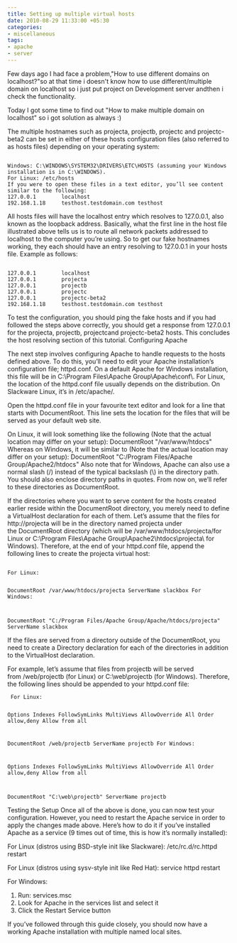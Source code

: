 ```yaml
---
title: Setting up multiple virtual hosts
date: 2010-08-29 11:33:00 +05:30
categories:
- miscellaneous
tags:
- apache
- server
---
```


<p>Few days ago I had face a problem,"How to use different domains on localhost?"so at that time i doesn't know how to use different/multiple domain on localhost so i just put project on Development server andthen i check the functionality.</p><p>
Today I got some time to find out "How to make multiple domain on localhost"
so i got solution as always :)
</p><p>
The multiple hostnames such as projecta, projectb, projectc and projectc-beta2 can be set in either of these hosts configuration files (also referred to as hosts files) depending on your operating system:
</p>
<code>
Windows: C:\WINDOWS\SYSTEM32\DRIVERS\ETC\HOSTS (assuming your Windows installation is in C:\WINDOWS).
For Linux: /etc/hosts
If you were to open these files in a text editor, you’ll see content similar to the following:
127.0.0.1        localhost
192.168.1.18     testhost.testdomain.com testhost
</code>
<p>
All hosts files will have the localhost entry which resolves to 127.0.0.1, also known as the loopback address. Basically, what the first line in the host file illustrated above tells us is to route all network packets addressed to localhost to the computer you’re using.
So to get our fake hostnames working, they each should have an entry resolving to 127.0.0.1 in your hosts file. Example as follows:
</p><code>
127.0.0.1        localhost
127.0.0.1        projecta
127.0.0.1        projectb
127.0.0.1        projectc
127.0.0.1        projectc-beta2
192.168.1.18     testhost.testdomain.com testhost
</code><p>
To test the configuration, you should ping the fake hosts and if you had followed the steps above correctly, you should get a response from 127.0.0.1 for the projecta, projectb, projectcand projectc-beta2 hosts. This concludes the host resolving section of this tutorial.
Configuring Apache</p><p>
The next step involves configuring Apache to handle requests to the hosts defined above. To do this, you’ll need to edit your Apache installation’s configuration file; httpd.conf. On a default Apache for Windows installation, this file will be in C:\Program Files\Apache Group\Apache\conf\. For Linux, the location of the httpd.conf file usually depends on the distribution. On Slackware Linux, it’s in /etc/apache/.</p><p>
Open the httpd.conf file in your favourite text editor and look for a line that starts with DocumentRoot. This line sets the location for the files that will be served as your default web site.</p><p>
On Linux, it will look something like the following (Note that the actual location may differ on your setup):
DocumentRoot "/var/www/htdocs"
Whereas on Windows, it will be similar to (Note that the actual location may differ on your setup):
DocumentRoot "C:/Program Files/Apache Group/Apache2/htdocs"
Also note that for Windows, Apache can also use a normal slash (/) instead of the typical backslash (\) in the directory path. You should also enclose directory paths in quotes. From now on, we’ll refer to these directories as DocumentRoot.</p><p>
If the directories where you want to serve content for the hosts created earlier reside within the DocumentRoot directory, you merely need to define a VirtualHost declaration for each of them. Let’s assume that the files for http://projecta will be in the directory named projecta under the DocumentRoot directory (which will be /var/www/htdocs/projecta/for Linux or C:\Program Files\Apache Group\Apache2\htdocs\projecta\ for Windows).
Therefore, at the end of your httpd.conf file, append the following lines to create the projecta virtual host:
</p>
<code>
For Linux:

DocumentRoot /var/www/htdocs/projecta
ServerName slackbox
For Windows:

DocumentRoot "C:/Program Files/Apache Group/Apache/htdocs/projecta"
ServerName slackbox
</code><p>
If the files are served from a directory outside of the DocumentRoot, you need to create a Directory declaration for each of the directories in addition to the VirtualHost declaration.</p><p>
For example, let’s assume that files from projectb will be served from /web/projectb (for Linux) or C:\web\projectb (for Windows). Therefore, the following lines should be appended to your httpd.conf file:
</p><code> For Linux:

Options Indexes FollowSymLinks MultiViews
AllowOverride All
Order allow,deny
Allow from all


DocumentRoot /web/projectb
ServerName projectb
For Windows:

Options Indexes FollowSymLinks MultiViews
AllowOverride All
Order allow,deny
Allow from all


DocumentRoot "C:\web\projectb"
ServerName projectb
</code><p>
Testing the Setup
Once all of the above is done, you can now test your configuration. However, you need to restart the Apache service in order to apply the changes made above. Here’s how to do it if you’ve installed Apache as a service (9 times out of time, this is how it’s normally installed):</p><p>
For Linux (distros using BSD-style init like Slackware):
/etc/rc.d/rc.httpd restart</p><p>
For Linux (distros using sysv-style init like Red Hat):
service httpd restart</p><p>
For Windows:
1. Run: services.msc <br/>
2. Look for Apache in the services list and select it<br/>
3. Click the Restart Service button<br/>
</p><p>
If you’ve followed through this guide closely, you should now have a working Apache installation with multiple named local sites.
</p>
